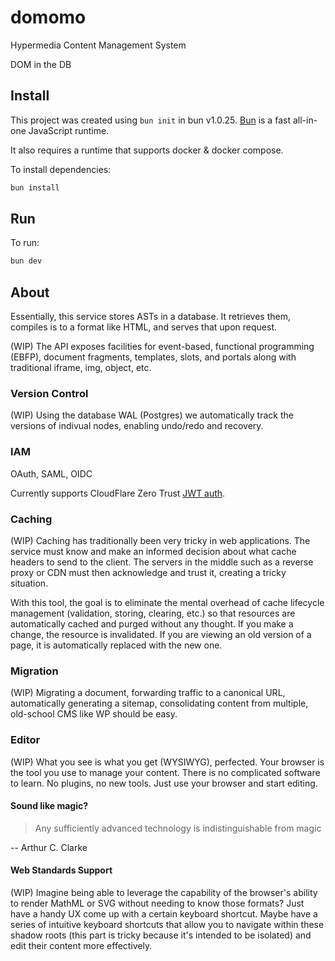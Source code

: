 # domomo

Hypermedia Content Management System

DOM in the DB

## Install

This project was created using `bun init` in bun v1.0.25. [Bun](https://bun.sh) is a fast all-in-one JavaScript runtime.

It also requires a runtime that supports docker & docker compose.

To install dependencies:

```bash
bun install
```

## Run

To run:

```bash
bun dev
```

## About

Essentially, this service stores ASTs in a database. It retrieves them, compiles is to a format like HTML, and serves that upon request.

(WIP) The API exposes facilities for event-based, functional programming (EBFP), document fragments, templates, slots, and portals along with traditional iframe, img, object, etc.

### Version Control

(WIP) Using the database WAL (Postgres) we automatically track the versions of indivual nodes, enabling undo/redo and recovery.

### IAM

OAuth, SAML, OIDC

Currently supports CloudFlare Zero Trust [JWT auth](https://developers.cloudflare.com/cloudflare-one/identity/authorization-cookie/validating-json/).

### Caching

(WIP) Caching has traditionally been very tricky in web applications. The service must know and make an informed decision about what cache headers to send to the client. The servers in the middle such as a reverse proxy or CDN must then acknowledge and trust it, creating a tricky situation.

With this tool, the goal is to eliminate the mental overhead of cache lifecycle management (validation, storing, clearing, etc.) so that resources are automatically cached and purged without any thought. If you make a change, the resource is invalidated. If you are viewing an old version of a page, it is automatically replaced with the new one.

### Migration

(WIP) Migrating a document, forwarding traffic to a canonical URL, automatically generating a sitemap, consolidating content from multiple, old-school CMS like WP should be easy.

### Editor

(WIP) What you see is what you get (WYSIWYG), perfected. Your browser is the tool you use to manage your content. There is no complicated software to learn. No plugins, no new tools. Just use your browser and start editing.

#### Sound like magic?

> Any sufficiently advanced technology is indistinguishable from magic

-- Arthur C. Clarke

#### Web Standards Support

(WIP) Imagine being able to leverage the capability of the browser's ability to render MathML or SVG without needing to know those formats? Just have a handy UX come up with a certain keyboard shortcut. Maybe have a series of intuitive keyboard shortcuts that allow you to navigate within these shadow roots (this part is tricky because it's intended to be isolated) and edit their content more effectively.
